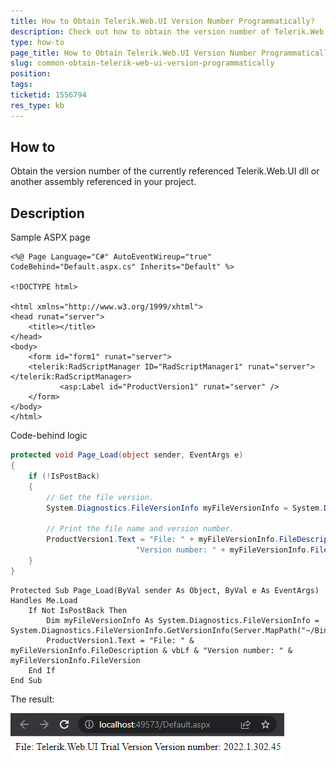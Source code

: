 ```yaml
---
title: How to Obtain Telerik.Web.UI Version Number Programmatically?
description: Check out how to obtain the version number of Telerik.Web.UI.dll on the server-side
type: how-to
page_title: How to Obtain Telerik.Web.UI Version Number Programmatically?
slug: common-obtain-telerik-web-ui-version-programmatically
position: 
tags: 
ticketid: 1556794
res_type: kb
---
```


## How to

Obtain the version number of the currently referenced Telerik.Web.UI dll or another assembly referenced in your project.

## Description

Sample ASPX page

````ASPX
<%@ Page Language="C#" AutoEventWireup="true" CodeBehind="Default.aspx.cs" Inherits="Default" %>

<!DOCTYPE html>

<html xmlns="http://www.w3.org/1999/xhtml">
<head runat="server">
    <title></title>
</head>
<body>
    <form id="form1" runat="server">
    <telerik:RadScriptManager ID="RadScriptManager1" runat="server"></telerik:RadScriptManager>
           <asp:Label id="ProductVersion1" runat="server" />
    </form>
</body>
</html>
````

Code-behind logic

````C#
protected void Page_Load(object sender, EventArgs e)
{
    if (!IsPostBack)
    {
        // Get the file version.
        System.Diagnostics.FileVersionInfo myFileVersionInfo = System.Diagnostics.FileVersionInfo.GetVersionInfo(Server.MapPath("~/Bin/Telerik.Web.UI.dll"));

        // Print the file name and version number.
        ProductVersion1.Text = "File: " + myFileVersionInfo.FileDescription + '\n' +
                            "Version number: " + myFileVersionInfo.FileVersion;
    }
}
````
````VB
Protected Sub Page_Load(ByVal sender As Object, ByVal e As EventArgs) Handles Me.Load
    If Not IsPostBack Then
        Dim myFileVersionInfo As System.Diagnostics.FileVersionInfo = System.Diagnostics.FileVersionInfo.GetVersionInfo(Server.MapPath("~/Bin/Telerik.Web.UI.dll"))
        ProductVersion1.Text = "File: " & myFileVersionInfo.FileDescription & vbLf & "Version number: " & myFileVersionInfo.FileVersion
    End If
End Sub
````

The result:

![sample image](images/common-obtain-telerik-web-ui-version-programmatically.png)

 